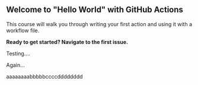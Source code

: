 ## Welcome to "Hello World" with GitHub Actions

This course will walk you through writing your first action and using it with a workflow file. 

**Ready to get started? Navigate to the first issue.**

Testing....


Again...


aaaaaaaabbbbbccccdddddddd